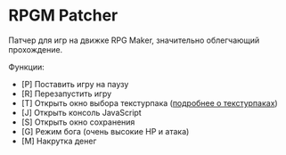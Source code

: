 # RPGM Patcher
Патчер для игр на движке RPG Maker, значительно облегчающий прохождение.

Функции:
- [P] Поставить игру на паузу
- [R] Перезапустить игру
- [T] Открыть окно выбора текстурпака ([подробнее о текстурпаках](https://nekit270ch.github.io/rpgm_patcher/texturepacks))
- [J] Открыть консоль JavaScript
- [S] Открыть окно сохранения
- [G] Режим бога (очень высокие HP и атака)
- [M] Накрутка денег
